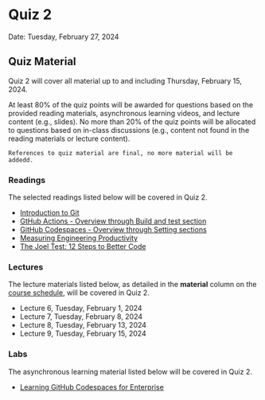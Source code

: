# Quiz 2

Date: Tuesday, February 27, 2024


## Quiz Material 

Quiz 2 will cover all material up to and including Thursday, February 15, 2024.

At least 80% of the quiz points will be awarded for questions based on the provided reading materials, asynchronous learning videos, and lecture content (e.g., slides). No more than 20% of the quiz points will be allocated to questions based on in-class discussions (e.g., content not found in the reading materials or lecture content).


```{important}
References to quiz material are final, no more material will be addedd.
```


### Readings

The selected readings listed below will be covered in Quiz 2.

* [Introduction to Git](https://cs61.seas.harvard.edu/site/ref/git)
* [GtHub Actions - Overview through Build and test section](https://docs.github.com/en/actions/quickstart)
* [GitHub Codespaces - Overview through Setting sections](https://docs.github.com/en/codespaces/overview)
* [Measuring Engineering Productivity](https://abseil.io/resources/swe-book/html/ch11.html)
* [The Joel Test: 12 Steps to Better Code](https://www.joelonsoftware.com/2000/08/09/the-joel-test-12-steps-to-better-code/)

### Lectures

The lecture materials listed below, as detailed in the **material** column on the [course schedule](https://20eece3093c-24ss.github.io/24ss/schedule.html), will be covered in Quiz 2.

* Lecture 6, Tuesday, February 1, 2024
* Lecture 7, Tuesday, February 8, 2024
* Lecture 8, Tuesday, February 13, 2024
* Lecture 9, Tuesday, February 15, 2024

### Labs

The asynchronous learning material listed below will be covered in Quiz 2.

* [Learning GitHub Codespaces for Enterprise](https://www.linkedin.com/learning/learning-github-codespaces-for-enterprise)